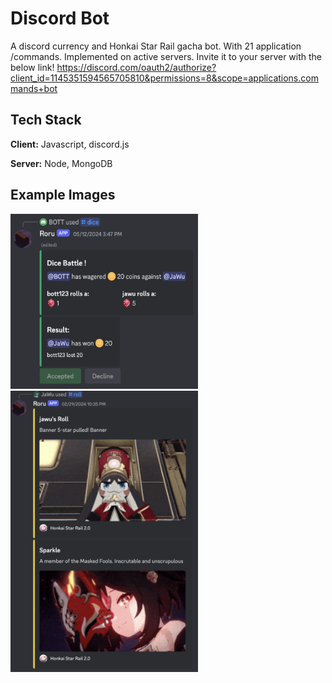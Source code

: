 # Discord Bot

A discord currency and Honkai Star Rail gacha bot. With 21 application /commands. Implemented on active servers.
Invite it to your server with the below link!
https://discord.com/oauth2/authorize?client_id=1145351594565705810&permissions=8&scope=applications.commands+bot

## Tech Stack

**Client:** Javascript, discord.js

**Server:** Node, MongoDB

## Example Images
<img src="./images/dice.png" alt="Currency Dice" width="300" height="280"/>
<img src="./images/roll.png" alt="HSR Roll" width="300" height="450"/>
